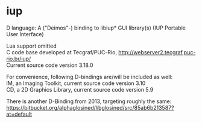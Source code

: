 # iup

D language: A ("Deimos"-) binding to libiup* GUI library(s) (IUP Portable User Interface)

Lua support omitted<br>
C code base developed at Tecgraf/PUC-Rio, http://webserver2.tecgraf.puc-rio.br/iup/<br>
Current source code version 3.18.0

For convenience, following D-bindings are/will be included as well:<br>
IM, an Imaging Toolkit, current source code version 3.10<br>
CD, a 2D Graphics Library, current source code version 5.9

There is another D-Binding from 2013, targeting roughly the same:<br>
https://bitbucket.org/alphaglosined/libglosined/src/85ab6b213587?at=default